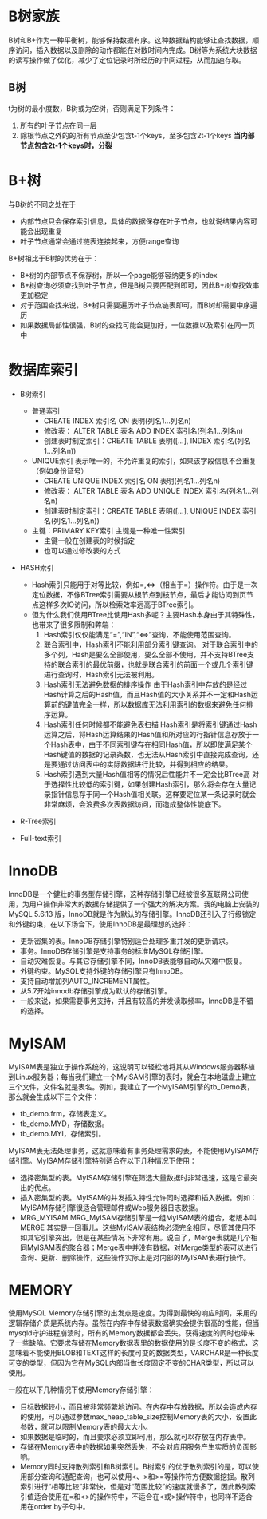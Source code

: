 # B树家族
B树和B+作为一种平衡树，能够保持数据有序。这种数据结构能够让查找数据，顺序访问，插入数据以及删除的动作都能在对数时间内完成。B树等为系统大块数据的读写操作做了优化，减少了定位记录时所经历的中间过程，从而加速存取。

## B树
t为树的最小度数，B树或为空树，否则满足下列条件：
1. 所有的叶子节点在同一层
2. 除根节点之外的的所有节点至少包含t-1个keys，至多包含2t-1个keys **当内部节点包含2t-1个keys时，分裂**

# B+树

与B树的不同之处在于

- 内部节点只会保存索引信息，具体的数据保存在叶子节点，也就说结果内容可能会出现重复
- 叶子节点通常会通过链表连接起来，方便range查询

B+树相比于B树的优势在于：

- B+树的内部节点不保存树，所以一个page能够容纳更多的index
- B+树查询必须查找到叶子节点，但是B树只要匹配到即可，因此B+树查找效率更加稳定
- 对于范围查找来说，B+树只需要遍历叶子节点链表即可，而B树却需要中序遍历
- 如果数据局部性很强，B树的查找可能会更加好，一位数据以及索引在同一页中

# 数据库索引

- B树索引
  - 普通索引 
    - CREATE INDEX 索引名 ON 表明(列名1...列名n)
    - 修改表： ALTER TABLE 表名 ADD INDEX 索引名(列名1...列名n)
    - 创建表时制定索引：CREATE TABLE 表明([...], INDEX 索引名(列名1...列名n))
  - UNIQUE索引 表示唯一的，不允许重复的索引，如果该字段信息不会重复（例如身份证号）
    - CREATE UNIQUE INDEX 索引名 ON 表明(列名1...列名n)
    - 修改表： ALTER TABLE 表名 ADD UNIQUE  INDEX 索引名(列名1...列名n)
    - 创建表时制定索引：CREATE TABLE 表明([...], UNIQUE  INDEX 索引名(列名1...列名n))
  - 主键：PRIMARY KEY索引  主键是一种唯一性索引
    - 主键一般在创建表的时候指定
    - 也可以通过修改表的方式
- HASH索引
  - Hash索引只能用于对等比较，例如=,<=>（相当于=）操作符。由于是一次定位数据，不像BTree索引需要从根节点到枝节点，最后才能访问到页节点这样多次IO访问，所以检索效率远高于BTree索引。 
  - 但为什么我们使用BTree比使用Hash多呢？主要Hash本身由于其特殊性，也带来了很多限制和弊端： 
    1. Hash索引仅仅能满足“=”,“IN”,“<=>”查询，不能使用范围查询。 
    2. 联合索引中，Hash索引不能利用部分索引键查询。 
      对于联合索引中的多个列，Hash是要么全部使用，要么全部不使用，并不支持BTree支持的联合索引的最优前缀，也就是联合索引的前面一个或几个索引键进行查询时，Hash索引无法被利用。 
    3. Hash索引无法避免数据的排序操作 
      由于Hash索引中存放的是经过Hash计算之后的Hash值，而且Hash值的大小关系并不一定和Hash运算前的键值完全一样，所以数据库无法利用索引的数据来避免任何排序运算。 
    4. Hash索引任何时候都不能避免表扫描 
      Hash索引是将索引键通过Hash运算之后，将Hash运算结果的Hash值和所对应的行指针信息存放于一个Hash表中，由于不同索引键存在相同Hash值，所以即使满足某个Hash键值的数据的记录条数，也无法从Hash索引中直接完成查询，还是要通过访问表中的实际数据进行比较，并得到相应的结果。 
    5. Hash索引遇到大量Hash值相等的情况后性能并不一定会比BTree高 
      对于选择性比较低的索引键，如果创建Hash索引，那么将会存在大量记录指针信息存于同一个Hash值相关联。这样要定位某一条记录时就会非常麻烦，会浪费多次表数据访问，而造成整体性能底下。

- R-Tree索引
- Full-text索引

# InnoDB
InnoDB是一个健壮的事务型存储引擎，这种存储引擎已经被很多互联网公司使用，为用户操作非常大的数据存储提供了一个强大的解决方案。我的电脑上安装的 MySQL 5.6.13 版，InnoDB就是作为默认的存储引擎。InnoDB还引入了行级锁定和外键约束，在以下场合下，使用InnoDB是最理想的选择：

- 更新密集的表。InnoDB存储引擎特别适合处理多重并发的更新请求。
- 事务。InnoDB存储引擎是支持事务的标准MySQL存储引擎。
- 自动灾难恢复。与其它存储引擎不同，InnoDB表能够自动从灾难中恢复。
- 外键约束。MySQL支持外键的存储引擎只有InnoDB。
- 支持自动增加列AUTO_INCREMENT属性。
- 从5.7开始innodb存储引擎成为默认的存储引擎。
- 一般来说，如果需要事务支持，并且有较高的并发读取频率，InnoDB是不错的选择。

# MyISAM
MyISAM表是独立于操作系统的，这说明可以轻松地将其从Windows服务器移植到Linux服务器；每当我们建立一个MyISAM引擎的表时，就会在本地磁盘上建立三个文件，文件名就是表名。例如，我建立了一个MyISAM引擎的tb_Demo表，那么就会生成以下三个文件：

- tb_demo.frm，存储表定义。
- tb_demo.MYD，存储数据。
- tb_demo.MYI，存储索引。

MyISAM表无法处理事务，这就意味着有事务处理需求的表，不能使用MyISAM存储引擎。MyISAM存储引擎特别适合在以下几种情况下使用：

- 选择密集型的表。MyISAM存储引擎在筛选大量数据时非常迅速，这是它最突出的优点。
- 插入密集型的表。MyISAM的并发插入特性允许同时选择和插入数据。例如：MyISAM存储引擎很适合管理邮件或Web服务器日志数据。
- MRG_MYISAM
  MRG_MyISAM存储引擎是一组MyISAM表的组合，老版本叫 MERGE 其实是一回事儿，这些MyISAM表结构必须完全相同，尽管其使用不如其它引擎突出，但是在某些情况下非常有用。说白了，Merge表就是几个相同MyISAM表的聚合器；Merge表中并没有数据，对Merge类型的表可以进行查询、更新、删除操作，这些操作实际上是对内部的MyISAM表进行操作。

# MEMORY
使用MySQL Memory存储引擎的出发点是速度。为得到最快的响应时间，采用的逻辑存储介质是系统内存。虽然在内存中存储表数据确实会提供很高的性能，但当mysqld守护进程崩溃时，所有的Memory数据都会丢失。获得速度的同时也带来了一些缺陷。它要求存储在Memory数据表里的数据使用的是长度不变的格式，这意味着不能使用BLOB和TEXT这样的长度可变的数据类型，VARCHAR是一种长度可变的类型，但因为它在MySQL内部当做长度固定不变的CHAR类型，所以可以使用。

一般在以下几种情况下使用Memory存储引擎：

- 目标数据较小，而且被非常频繁地访问。在内存中存放数据，所以会造成内存的使用，可以通过参数max_heap_table_size控制Memory表的大小，设置此参数，就可以限制Memory表的最大大小。
- 如果数据是临时的，而且要求必须立即可用，那么就可以存放在内存表中。
- 存储在Memory表中的数据如果突然丢失，不会对应用服务产生实质的负面影响。
- Memory同时支持散列索引和B树索引。B树索引的优于散列索引的是，可以使用部分查询和通配查询，也可以使用<、>和>=等操作符方便数据挖掘。散列索引进行“相等比较”非常快，但是对“范围比较”的速度就慢多了，因此散列索引值适合使用在=和<>的操作符中，不适合在<或>操作符中，也同样不适合用在order by子句中。